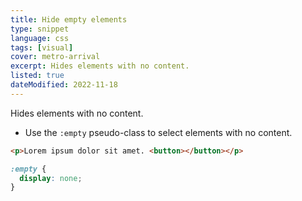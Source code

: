 ```yaml
---
title: Hide empty elements
type: snippet
language: css
tags: [visual]
cover: metro-arrival
excerpt: Hides elements with no content.
listed: true
dateModified: 2022-11-18
---
```


Hides elements with no content.

- Use the `:empty` pseudo-class to select elements with no content.

```html
<p>Lorem ipsum dolor sit amet. <button></button></p>
```

```css
:empty {
  display: none;
}
```
